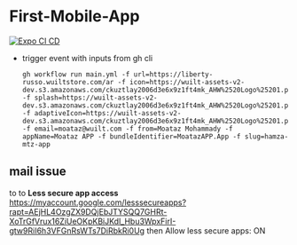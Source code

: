 # First-Mobile-App

[![Expo CI CD](https://github.com/MoatazAbdAlmageed/First-Mobile-App/actions/workflows/main.yml/badge.svg)](https://github.com/MoatazAbdAlmageed/First-Mobile-App/actions/workflows/main.yml)

- trigger event with inputs from gh cli

  ```
  gh workflow run main.yml -f url=https://liberty-russo.wuiltstore.com/ar -f icon=https://wuilt-assets-v2-dev.s3.amazonaws.com/ckuztlay2006d3e6x9z1ft4mk_AHW%2520Logo%25201.png -f splash=https://wuilt-assets-v2-dev.s3.amazonaws.com/ckuztlay2006d3e6x9z1ft4mk_AHW%2520Logo%25201.png -f adaptiveIcon=https://wuilt-assets-v2-dev.s3.amazonaws.com/ckuztlay2006d3e6x9z1ft4mk_AHW%2520Logo%25201.png -f email=moataz@wuilt.com -f from=Moataz Mohammady -f appName=Moataz APP -f bundleIdentifier=MoatazAPP.App -f slug=hamza-mtz-app

  ```

## mail issue

to to **Less secure app access** https://myaccount.google.com/lesssecureapps?rapt=AEjHL4OzgZX9DQjEbJTYSQQ7GHRt-XoTrGfVrux16ZiUeOKpKBiJKdl_Hbu3WpxFirI-gtw9RiI6h3VFGnRsWTs7DiRbkRi0Ug then Allow less secure apps: ON
